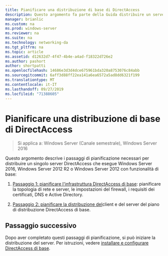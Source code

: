 ```yaml
---
title: Pianificare una distribuzione di base di DirectAccess
description: Questo argomento fa parte della Guida distribuire un server DirectAccess singolo usando la procedura guidata di Introduzione per Windows Server 2016
manager: brianlic
ms.custom: na
ms.prod: windows-server
ms.reviewer: na
ms.suite: na
ms.technology: networking-da
ms.tgt_pltfrm: na
ms.topic: article
ms.assetid: d12632d7-4f47-4b4e-a4ad-f18322d726e2
ms.author: pashort
author: shortpatti
ms.openlocfilehash: 14686e3d3d4dce675961bda320a8753076c84abb
ms.sourcegitcommit: 6aff3d88ff22ea141a6ea6572a5ad8dd6321f199
ms.translationtype: MT
ms.contentlocale: it-IT
ms.lasthandoff: 09/27/2019
ms.locfileid: "71388605"
---
```

# <a name="plan-a-basic-directaccess-deployment"></a>Pianificare una distribuzione di base di DirectAccess

>Si applica a: Windows Server (Canale semestrale), Windows Server 2016

Questo argomento descrive i passaggi di pianificazione necessari per distribuire un singolo server DirectAccess che esegue Windows Server 2016, Windows Server 2012 R2 o Windows Server 2012 con funzionalità di base:  
  
1.  [Passaggio 1: pianificare l'infrastruttura DirectAccess di base](da-basic-plan-s1-infrastructure.md): pianificare la topologia di rete e server, le impostazioni del firewall, i requisiti dei certificati, DNS e Active Directory.  
  
2.  [Passaggio 2: pianificare la distribuzione del](da-basic-plan-s2-deployment.md)client e del server del piano di distribuzione DirectAccess di base.  
  
## <a name="next-step"></a>Passaggio successivo  
Dopo aver completato questi passaggi di pianificazione, si può iniziare la distribuzione del server. Per istruzioni, vedere [installare e configurare DirectAccess di base](Install-and-Configure-Basic-DirectAccess.md).  
  



